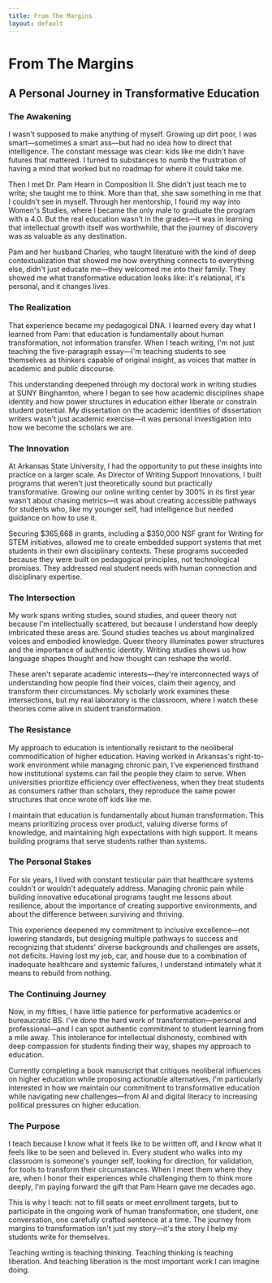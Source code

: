 ```yaml
---
title: From The Margins
layout: default
---
```


# From The Margins
## A Personal Journey in Transformative Education

### The Awakening

I wasn't supposed to make anything of myself. Growing up dirt poor, I was smart—sometimes a smart ass—but had no idea how to direct that intelligence. The constant message was clear: kids like me didn't have futures that mattered. I turned to substances to numb the frustration of having a mind that worked but no roadmap for where it could take me.

Then I met Dr. Pam Hearn in Composition II. She didn't just teach me to write; she taught me to think. More than that, she saw something in me that I couldn't see in myself. Through her mentorship, I found my way into Women's Studies, where I became the only male to graduate the program with a 4.0. But the real education wasn't in the grades—it was in learning that intellectual growth itself was worthwhile, that the journey of discovery was as valuable as any destination.

Pam and her husband Charles, who taught literature with the kind of deep contextualization that showed me how everything connects to everything else, didn't just educate me—they welcomed me into their family. They showed me what transformative education looks like: it's relational, it's personal, and it changes lives.

### The Realization

That experience became my pedagogical DNA. I learned every day what I learned from Pam: that education is fundamentally about human transformation, not information transfer. When I teach writing, I'm not just teaching the five-paragraph essay—I'm teaching students to see themselves as thinkers capable of original insight, as voices that matter in academic and public discourse.

This understanding deepened through my doctoral work in writing studies at SUNY Binghamton, where I began to see how academic disciplines shape identity and how power structures in education either liberate or constrain student potential. My dissertation on the academic identities of dissertation writers wasn't just academic exercise—it was personal investigation into how we become the scholars we are.

### The Innovation

At Arkansas State University, I had the opportunity to put these insights into practice on a larger scale. As Director of Writing Support Innovations, I built programs that weren't just theoretically sound but practically transformative. Growing our online writing center by 300% in its first year wasn't about chasing metrics—it was about creating accessible pathways for students who, like my younger self, had intelligence but needed guidance on how to use it.

Securing $365,668 in grants, including a $350,000 NSF grant for Writing for STEM initiatives, allowed me to create embedded support systems that met students in their own disciplinary contexts. These programs succeeded because they were built on pedagogical principles, not technological promises. They addressed real student needs with human connection and disciplinary expertise.

### The Intersection

My work spans writing studies, sound studies, and queer theory not because I'm intellectually scattered, but because I understand how deeply imbricated these areas are. Sound studies teaches us about marginalized voices and embodied knowledge. Queer theory illuminates power structures and the importance of authentic identity. Writing studies shows us how language shapes thought and how thought can reshape the world.

These aren't separate academic interests—they're interconnected ways of understanding how people find their voices, claim their agency, and transform their circumstances. My scholarly work examines these intersections, but my real laboratory is the classroom, where I watch these theories come alive in student transformation.

### The Resistance

My approach to education is intentionally resistant to the neoliberal commodification of higher education. Having worked in Arkansas's right-to-work environment while managing chronic pain, I've experienced firsthand how institutional systems can fail the people they claim to serve. When universities prioritize efficiency over effectiveness, when they treat students as consumers rather than scholars, they reproduce the same power structures that once wrote off kids like me.

I maintain that education is fundamentally about human transformation. This means prioritizing process over product, valuing diverse forms of knowledge, and maintaining high expectations with high support. It means building programs that serve students rather than systems.

### The Personal Stakes

For six years, I lived with constant testicular pain that healthcare systems couldn't or wouldn't adequately address. Managing chronic pain while building innovative educational programs taught me lessons about resilience, about the importance of creating supportive environments, and about the difference between surviving and thriving.

This experience deepened my commitment to inclusive excellence—not lowering standards, but designing multiple pathways to success and recognizing that students' diverse backgrounds and challenges are assets, not deficits. Having lost my job, car, and house due to a combination of inadequate healthcare and systemic failures, I understand intimately what it means to rebuild from nothing.

### The Continuing Journey

Now, in my fifties, I have little patience for performative academics or bureaucratic BS. I've done the hard work of transformation—personal and professional—and I can spot authentic commitment to student learning from a mile away. This intolerance for intellectual dishonesty, combined with deep compassion for students finding their way, shapes my approach to education.

Currently completing a book manuscript that critiques neoliberal influences on higher education while proposing actionable alternatives, I'm particularly interested in how we maintain our commitment to transformative education while navigating new challenges—from AI and digital literacy to increasing political pressures on higher education.

### The Purpose

I teach because I know what it feels like to be written off, and I know what it feels like to be seen and believed in. Every student who walks into my classroom is someone's younger self, looking for direction, for validation, for tools to transform their circumstances. When I meet them where they are, when I honor their experiences while challenging them to think more deeply, I'm paying forward the gift that Pam Hearn gave me decades ago.

This is why I teach: not to fill seats or meet enrollment targets, but to participate in the ongoing work of human transformation, one student, one conversation, one carefully crafted sentence at a time. The journey from margins to transformation isn't just my story—it's the story I help my students write for themselves.

Teaching writing is teaching thinking. Teaching thinking is teaching liberation. And teaching liberation is the most important work I can imagine doing.
